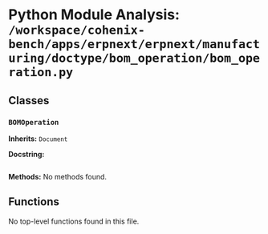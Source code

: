 # Python Module Analysis: `/workspace/cohenix-bench/apps/erpnext/erpnext/manufacturing/doctype/bom_operation/bom_operation.py`

## Classes

### `BOMOperation`
**Inherits:** `Document`


**Docstring:**
```

```

**Methods:**
No methods found.




## Functions

No top-level functions found in this file.
